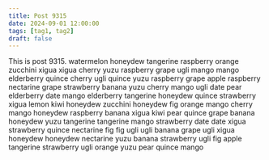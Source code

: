 ```yaml
---
title: Post 9315
date: 2024-09-01 12:00:00
tags: [tag1, tag2]
draft: false
---
```

This is post 9315.
watermelon
honeydew
tangerine
raspberry
orange
zucchini
xigua
xigua
cherry
yuzu
raspberry
grape
ugli
mango
mango
elderberry
quince
cherry
ugli
quince
yuzu
raspberry
grape
apple
raspberry
nectarine
grape
strawberry
banana
yuzu
cherry
mango
ugli
date
pear
elderberry
date
mango
elderberry
tangerine
honeydew
quince
strawberry
xigua
lemon
kiwi
honeydew
zucchini
honeydew
fig
orange
mango
cherry
mango
honeydew
raspberry
banana
xigua
kiwi
pear
quince
grape
banana
honeydew
yuzu
tangerine
tangerine
mango
strawberry
date
date
xigua
strawberry
quince
nectarine
fig
fig
ugli
ugli
banana
grape
ugli
xigua
honeydew
honeydew
nectarine
yuzu
banana
strawberry
ugli
fig
apple
tangerine
strawberry
ugli
orange
yuzu
pear
quince
mango
